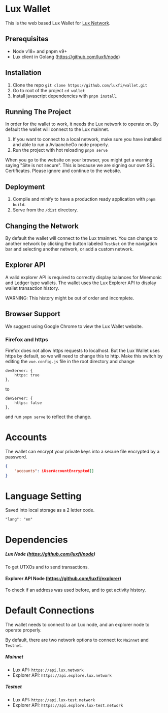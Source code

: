 # Lux Wallet

This is the web based Lux Wallet for [Lux Network](https://lux.network).

## Prerequisites

- Node v18+ and pnpm v9+
- Lux client in Golang (https://github.com/luxfi/node)

## Installation

1. Clone the repo `git clone https://github.com/luxfi/wallet.git`
2. Go to root of the project `cd wallet`
3. Install javascript dependencies with `pnpm install`.

## Running The Project

In order for the wallet to work, it needs the Lux network to operate on. By default the wallet will connect to the Lux mainnet.

1. If you want to connect to a local network, make sure you have installed and able to run a AvlaancheGo node properly.
2. Run the project with hot reloading `pnpm serve`

When you go to the website on your browser, you might get a warning saying
"Site is not secure". This is because we are signing our own SSL Certificates. Please ignore and continue to the website.

## Deployment

1.  Compile and minify to have a production ready application with `pnpm build`.
2.  Serve from the `/dist` directory.

## Changing the Network

By default the wallet will connect to the Lux tmainnet. You can change to another network by clicking the button labeled `TestNet` on the navigation bar and selecting another network, or add a custom network.

## Explorer API

A valid explorer API is required to correctly display balances for Mnemonic and Ledger type wallets.
The wallet uses the Lux Explorer API to display wallet transaction history.

WARNING: This history might be out of order and incomplete.

## Browser Support

We suggest using Google Chrome to view the Lux Wallet website.

### Firefox and https

Firefox does not allow https requests to localhost. But the Lux Wallet uses https by default, so we will need to change this to http. Make this switch by editing the `vue.config.js` file in the root directory and change

```
devServer: {
    https: true
},
```

to

```
devServer: {
    https: false
},
```

and run `pnpm serve` to reflect the change.

# Accounts

The wallet can encrypt your private keys into a secure file encrypted by a password.

```json
{
    "accounts": iUserAccountEncrypted[]
}
```

# Language Setting

Saved into local storage as a 2 letter code.

```
"lang": "en"
```

# Dependencies

##### Lux Node (https://github.com/luxfi/node)

To get UTXOs and to send transactions.

#### Explorer API Node (https://github.com/luxfi/explorer)

To check if an address was used before, and to get activity history.

# Default Connections

The wallet needs to connect to an Lux node, and an explorer node to operate properly.

By default, there are two network options to connect to: `Mainnet` and `Testnet`.

##### Mainnet

-   Lux API: `https://api.lux.network`
-   Explorer API: `https://api.explore.lux.network`

##### Testnet

-   Lux API: `https://api.lux-test.network`
-   Explorer API: `https://api.explore.lux-test.network`
